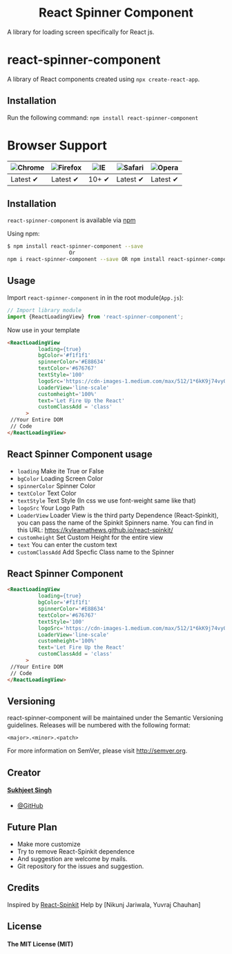 <p align="center">
  <h1 align="center">React Spinner Component</h1>
</p>

A library for loading screen specifically for React js.

# react-spinner-component
A library of React components created using `npx create-react-app`.
## Installation
Run the following command:
`npm install react-spinner-component`
# Browser Support

![Chrome](http://icons.iconarchive.com/icons/google/chrome/48/Google-Chrome-icon.png) | ![Firefox](https://support.cdn.mozilla.net/static/sumo/img/favicon.ico) | ![IE](https://www.msccruises.co.uk/wcsstore/MSCB2CStoreFrontAssetStore//images/icon_ie.png) | ![Safari](https://aplweb.sercomtel.com.br/sistemas/areaCliente/img/logoSafari.png) | ![Opera](https://www.webcomponents.org/assets/opera.png)
--- | --- | --- | --- | --- |
Latest ✔ | Latest ✔ | 10+ ✔ | Latest ✔ | Latest ✔ |

## Installation

`react-spinner-component` is available via [npm](https://www.npmjs.com/package/react-spinner-component)

Using npm:
```bash
$ npm install react-spinner-component --save
                    Or
npm i react-spinner-component --save OR npm install react-spinner-component --save
```
## Usage

Import `react-spinner-component` in  in the root module(`App.js`):
```typescript
// Import library module
import {ReactLoadingView} from 'react-spinner-component';
```
Now use in your template
```html
<ReactLoadingView
          loading={true}
          bgColor='#f1f1f1'
          spinnerColor='#E88634'
          textColor='#676767'
          textStyle='100'
          logoSrc='https://cdn-images-1.medium.com/max/512/1*6kK9j74vyOmXYm1gN6ARhQ.png'
          LoaderView='line-scale'
          customheight='100%'
          text='Let Fire Up the React' 
          customClassAdd = 'class'
      >
 //Your Entire DOM
 // Code
</ReactLoadingView>
```
## React Spinner Component usage

- `loading`  Make ite True or False
- `bgColor`  Loading Screen Color 
- `spinnerColor`  Spinner Color
- `textColor`  Text Color
- `textStyle`  Text Style (In css we use font-weight same like that)
- `logoSrc`  Your Logo Path
- `LoaderView`  Loader View is the third party Dependence (React-Spinkit), you can pass the name of the Spinkit Spinners name. You can find in this URL: https://kyleamathews.github.io/react-spinkit/
- `customheight`  Set Custom Height for the entire view
- `text`  You can enter the custom text
- `customClassAdd`  Add Specfic Class name to the Spinner

## React Spinner Component

```html
<ReactLoadingView
          loading={true}
          bgColor='#f1f1f1'
          spinnerColor='#E88634'
          textColor='#676767'
          textStyle='100'
          logoSrc='https://cdn-images-1.medium.com/max/512/1*6kK9j74vyOmXYm1gN6ARhQ.png'
          LoaderView='line-scale'
          customheight='100%'
          text='Let Fire Up the React' 
          customClassAdd = 'class'
      >
 //Your Entire DOM
 // Code
</ReactLoadingView>
```
## Versioning

react-spinner-component will be maintained under the Semantic Versioning guidelines.
Releases will be numbered with the following format:

`<major>.<minor>.<patch>`

For more information on SemVer, please visit http://semver.org.

## Creator

#### [Sukhjeet Singh](mailto:sukhjeetsingh81@gmail.com)
- [@GitHub](https://github.com/sukhjeet81)

## Future Plan

- Make more customize
- Try to remove React-Spinkit dependence
- And suggestion are welcome by mails.
- Git repository for the issues and suggestion.  

## Credits

 Inspired by [React-Spinkit](https://github.com/danielcardoso/load-awesome)
 Help by [Nikunj Jariwala, Yuvraj Chauhan]

 ## License

#### The MIT License (MIT)

